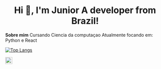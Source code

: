 <h1 align="center">Hi 👋, I'm Junior A developer from Brazil!</h1>

**Sobre mim**
Cursando Ciencia da computaçao
Atualmente focando em: Python e React


[![Top Langs](https://github-readme-stats.vercel.app/api/top-langs/?username=juskera)](https://github.com/anuraghazra/github-readme-stats)

<a href="https://www.linkedin.com/in/juniorantoniops/" align="center" >
  <img align="center" alt="Junior Antonio' LinkedIN" width="22px" src="https://raw.githubusercontent.com/peterthehan/peterthehan/master/assets/linkedin.svg" />
</a>
<br><br>
